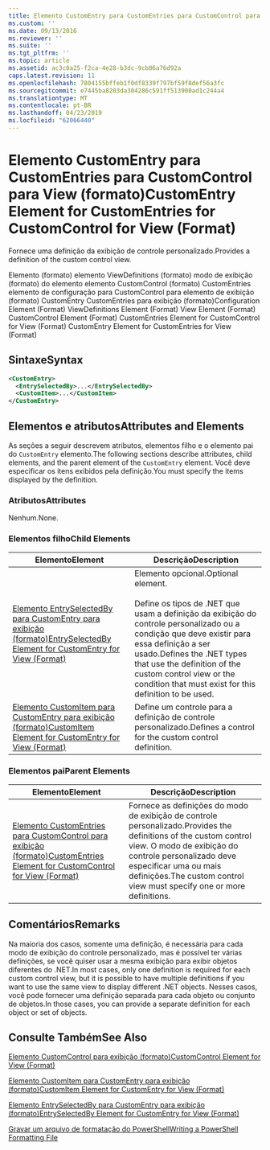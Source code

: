 ```yaml
---
title: Elemento CustomEntry para CustomEntries para CustomControl para exibição (formato) | Microsoft Docs
ms.custom: ''
ms.date: 09/13/2016
ms.reviewer: ''
ms.suite: ''
ms.tgt_pltfrm: ''
ms.topic: article
ms.assetid: ac3c0a25-f2ca-4e28-b3dc-9cb06a76d92a
caps.latest.revision: 11
ms.openlocfilehash: 7804155bffeb1f0df8339f797bf59f8def56a3fc
ms.sourcegitcommit: e7445ba8203da304286c591ff513900ad1c244a4
ms.translationtype: MT
ms.contentlocale: pt-BR
ms.lasthandoff: 04/23/2019
ms.locfileid: "62066440"
---
```

# <a name="customentry-element-for-customentries-for-customcontrol-for-view-format"></a><span data-ttu-id="9b787-102">Elemento CustomEntry para CustomEntries para CustomControl para View (formato)</span><span class="sxs-lookup"><span data-stu-id="9b787-102">CustomEntry Element for CustomEntries for CustomControl for View (Format)</span></span>

<span data-ttu-id="9b787-103">Fornece uma definição da exibição de controle personalizado.</span><span class="sxs-lookup"><span data-stu-id="9b787-103">Provides a definition of the custom control view.</span></span>

<span data-ttu-id="9b787-104">Elemento (formato) elemento ViewDefinitions (formato) modo de exibição (formato) do elemento elemento CustomControl (formato) CustomEntries elemento de configuração para CustomControl para elemento de exibição (formato) CustomEntry CustomEntries para exibição (formato)</span><span class="sxs-lookup"><span data-stu-id="9b787-104">Configuration Element (Format) ViewDefinitions Element (Format) View Element (Format) CustomControl Element (Format) CustomEntries Element for CustomControl for View (Format) CustomEntry Element for CustomEntries for View (Format)</span></span>

## <a name="syntax"></a><span data-ttu-id="9b787-105">Sintaxe</span><span class="sxs-lookup"><span data-stu-id="9b787-105">Syntax</span></span>

```xml
<CustomEntry>
  <EntrySelectedBy>...</EntrySelectedBy>
  <CustomItem>...</CustomItem>
</CustomEntry>
```

## <a name="attributes-and-elements"></a><span data-ttu-id="9b787-106">Elementos e atributos</span><span class="sxs-lookup"><span data-stu-id="9b787-106">Attributes and Elements</span></span>

<span data-ttu-id="9b787-107">As seções a seguir descrevem atributos, elementos filho e o elemento pai do `CustomEntry` elemento.</span><span class="sxs-lookup"><span data-stu-id="9b787-107">The following sections describe attributes, child elements, and the parent element of the `CustomEntry` element.</span></span> <span data-ttu-id="9b787-108">Você deve especificar os itens exibidos pela definição.</span><span class="sxs-lookup"><span data-stu-id="9b787-108">You must specify the items displayed by the definition.</span></span>

### <a name="attributes"></a><span data-ttu-id="9b787-109">Atributos</span><span class="sxs-lookup"><span data-stu-id="9b787-109">Attributes</span></span>

<span data-ttu-id="9b787-110">Nenhum.</span><span class="sxs-lookup"><span data-stu-id="9b787-110">None.</span></span>

### <a name="child-elements"></a><span data-ttu-id="9b787-111">Elementos filho</span><span class="sxs-lookup"><span data-stu-id="9b787-111">Child Elements</span></span>

|<span data-ttu-id="9b787-112">Elemento</span><span class="sxs-lookup"><span data-stu-id="9b787-112">Element</span></span>|<span data-ttu-id="9b787-113">Descrição</span><span class="sxs-lookup"><span data-stu-id="9b787-113">Description</span></span>|
|-------------|-----------------|
|[<span data-ttu-id="9b787-114">Elemento EntrySelectedBy para CustomEntry para exibição (formato)</span><span class="sxs-lookup"><span data-stu-id="9b787-114">EntrySelectedBy Element for CustomEntry for View (Format)</span></span>](./entryselectedby-element-for-customentry-for-customcontrol-for-view-format.md)|<span data-ttu-id="9b787-115">Elemento opcional.</span><span class="sxs-lookup"><span data-stu-id="9b787-115">Optional element.</span></span><br /><br /> <span data-ttu-id="9b787-116">Define os tipos de .NET que usam a definição da exibição do controle personalizado ou a condição que deve existir para essa definição a ser usado.</span><span class="sxs-lookup"><span data-stu-id="9b787-116">Defines the .NET types that use the definition of the custom control view or the condition that must exist for this definition to be used.</span></span>|
|[<span data-ttu-id="9b787-117">Elemento CustomItem para CustomEntry para exibição (formato)</span><span class="sxs-lookup"><span data-stu-id="9b787-117">CustomItem Element for CustomEntry for View (Format)</span></span>](./customitem-element-for-customentry-for-customcontrol-for-view-format.md)|<span data-ttu-id="9b787-118">Define um controle para a definição de controle personalizado.</span><span class="sxs-lookup"><span data-stu-id="9b787-118">Defines a control for the custom control definition.</span></span>|

### <a name="parent-elements"></a><span data-ttu-id="9b787-119">Elementos pai</span><span class="sxs-lookup"><span data-stu-id="9b787-119">Parent Elements</span></span>

|<span data-ttu-id="9b787-120">Elemento</span><span class="sxs-lookup"><span data-stu-id="9b787-120">Element</span></span>|<span data-ttu-id="9b787-121">Descrição</span><span class="sxs-lookup"><span data-stu-id="9b787-121">Description</span></span>|
|-------------|-----------------|
|[<span data-ttu-id="9b787-122">Elemento CustomEntries para CustomControl para exibição (formato)</span><span class="sxs-lookup"><span data-stu-id="9b787-122">CustomEntries Element for CustomControl for View (Format)</span></span>](./customentries-element-for-customcontrol-for-view-format.md)|<span data-ttu-id="9b787-123">Fornece as definições do modo de exibição de controle personalizado.</span><span class="sxs-lookup"><span data-stu-id="9b787-123">Provides the definitions of the custom control view.</span></span> <span data-ttu-id="9b787-124">O modo de exibição do controle personalizado deve especificar uma ou mais definições.</span><span class="sxs-lookup"><span data-stu-id="9b787-124">The custom control view must specify one or more definitions.</span></span>|

## <a name="remarks"></a><span data-ttu-id="9b787-125">Comentários</span><span class="sxs-lookup"><span data-stu-id="9b787-125">Remarks</span></span>

<span data-ttu-id="9b787-126">Na maioria dos casos, somente uma definição, é necessária para cada modo de exibição do controle personalizado, mas é possível ter várias definições, se você quiser usar a mesma exibição para exibir objetos diferentes do .NET.</span><span class="sxs-lookup"><span data-stu-id="9b787-126">In most cases, only one definition is required for each custom control view, but it is possible to have multiple definitions if you want to use the same view to display different .NET objects.</span></span> <span data-ttu-id="9b787-127">Nesses casos, você pode fornecer uma definição separada para cada objeto ou conjunto de objetos.</span><span class="sxs-lookup"><span data-stu-id="9b787-127">In those cases, you can provide a separate definition for each object or set of objects.</span></span>

## <a name="see-also"></a><span data-ttu-id="9b787-128">Consulte Também</span><span class="sxs-lookup"><span data-stu-id="9b787-128">See Also</span></span>

[<span data-ttu-id="9b787-129">Elemento CustomControl para exibição (formato)</span><span class="sxs-lookup"><span data-stu-id="9b787-129">CustomControl Element for View (Format)</span></span>](./customcontrol-element-for-view-format.md)

[<span data-ttu-id="9b787-130">Elemento CustomItem para CustomEntry para exibição (formato)</span><span class="sxs-lookup"><span data-stu-id="9b787-130">CustomItem Element for CustomEntry for View (Format)</span></span>](./customitem-element-for-customentry-for-customcontrol-for-view-format.md)

[<span data-ttu-id="9b787-131">Elemento EntrySelectedBy para CustomEntry para exibição (formato)</span><span class="sxs-lookup"><span data-stu-id="9b787-131">EntrySelectedBy Element for CustomEntry for View (Format)</span></span>](./entryselectedby-element-for-customentry-for-customcontrol-for-view-format.md)

[<span data-ttu-id="9b787-132">Gravar um arquivo de formatação do PowerShell</span><span class="sxs-lookup"><span data-stu-id="9b787-132">Writing a PowerShell Formatting File</span></span>](./writing-a-powershell-formatting-file.md)
